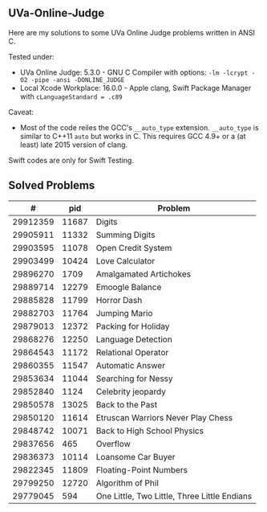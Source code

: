 ## UVa-Online-Judge

Here are my solutions to some UVa Online Judge problems written in ANSI C.

Tested under:

- UVa Online Judge: 5.3.0 - GNU C Compiler with options: `-lm -lcrypt -O2 -pipe -ansi -DONLINE_JUDGE`
- Local Xcode Workplace: 16.0.0 - Apple clang, Swift Package Manager with `cLanguageStandard = .c89`

Caveat:

- Most of the code reiles the GCC's `__auto_type` extension. `__auto_type` is similar to C++11 `auto` but works in C. This requires GCC 4.9+ or a (at least) late 2015 version of clang. 

Swift codes are only for Swift Testing.

## Solved Problems


| # | pid | Problem |
|--|--|--|
| 29912359 | 11687 | Digits |
| 29905911 | 11332 | Summing Digits |
| 29903595 | 11078 | Open Credit System |
| 29903499 | 10424 | Love Calculator |
| 29896270 | 1709 | Amalgamated Artichokes |
| 29889714 | 12279 | Emoogle Balance |
| 29885828 | 11799 | Horror Dash |
| 29882703 | 11764 | Jumping Mario |
| 29879013 | 12372 | Packing for Holiday |
| 29868276 | 12250 | Language Detection |
| 29864543 | 11172 | Relational Operator |
| 29860355 | 11547 | Automatic Answer |
| 29853634 | 11044 | Searching for Nessy |
| 29852840 | 1124 | Celebrity jeopardy |
| 29850578 | 13025 | Back to the Past |
| 29850120 | 11614 | Etruscan Warriors Never Play Chess |
| 29848742 | 10071 | Back to High School Physics |
| 29837656 | 465 | Overflow |
| 29836373 | 10114 | Loansome Car Buyer |
| 29822345 | 11809 | Floating-Point Numbers |
| 29799250 | 12720 | Algorithm of Phil |
| 29779045 | 594 | One Little, Two Little, Three Little Endians |

